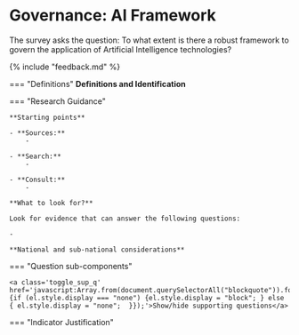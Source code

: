 # Governance: AI Framework

The survey asks the question: To what extent is there a robust framework to govern the application of Artificial Intelligence technologies? 

{% include "feedback.md" %}


    
=== "Definitions"
    **Definitions and Identification**
    
=== "Research Guidance"
    
    **Starting points**
    
    - **Sources:**
        - 
    
    - **Search:**
        - 
    
    - **Consult:**
        - 
    
    **What to look for?**
    
    Look for evidence that can answer the following questions:
    
    - 
    
    **National and sub-national considerations**

=== "Question sub-components"

    <a class='toggle_sup_q' href='javascript:Array.from(document.querySelectorAll("blockquote")).forEach(function(el) {if (el.style.display === "none") {el.style.display = "block"; } else { el.style.display = "none";  }});'>Show/hide supporting questions</a>


=== "Indicator Justification"


     